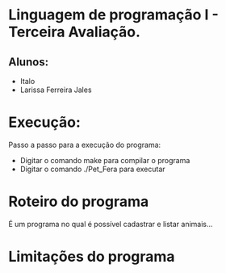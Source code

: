 ﻿# Linguagem de programação I - Terceira Avaliação.

## Alunos:
* Italo
* Larissa Ferreira Jales

# Execução:
 Passo a passo para a execução do programa: 

* Digitar o comando make para compilar o programa 
*  Digitar o comando ./Pet_Fera para executar

# Roteiro do programa 
É um programa no qual é possível cadastrar e listar animais...


# Limitações do programa
